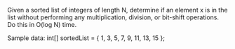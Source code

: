 Given a sorted list of integers of length N, determine if an element x is in the list without performing any multiplication, division, or bit-shift operations. Do this in O(log N) time.

Sample data:
int[] sortedList = { 1, 3, 5, 7, 9, 11, 13, 15 };